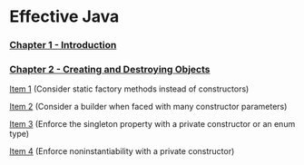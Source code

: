 # Effective Java

### [Chapter 1 - Introduction](Chapter_1/Introduction.md)

### [Chapter 2 - Creating and Destroying Objects](Chapter_2/CreatingAndDestoyingObject.md)

[Item 1](Chapter_2/Item1.md) (Consider static factory methods instead of constructors)

[Item 2](Chapter_2/Item2.md) (Consider a builder when faced with many constructor parameters)

[Item 3](Chapter_2/Item3.md) (Enforce the singleton property with a private constructor or an enum type)

[Item 4](Chapter_2/Item4.md) (Enforce noninstantiability with a private constructor)


